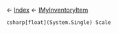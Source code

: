 ← [Index](Api-Index) ← [IMyInventoryItem](VRage.Game.ModAPI.Ingame.IMyInventoryItem)

```csharp[float](System.Single) Scale```